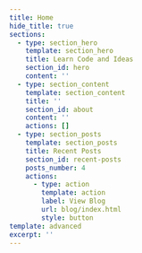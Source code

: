 ```yaml
---
title: Home
hide_title: true
sections:
  - type: section_hero
    template: section_hero
    title: Learn Code and Ideas
    section_id: hero
    content: ''
  - type: section_content
    template: section_content
    title: ''
    section_id: about
    content: ''
    actions: []
  - type: section_posts
    template: section_posts
    title: Recent Posts
    section_id: recent-posts
    posts_number: 4
    actions:
      - type: action
        template: action
        label: View Blog
        url: blog/index.html
        style: button
template: advanced
excerpt: ''
---
```

